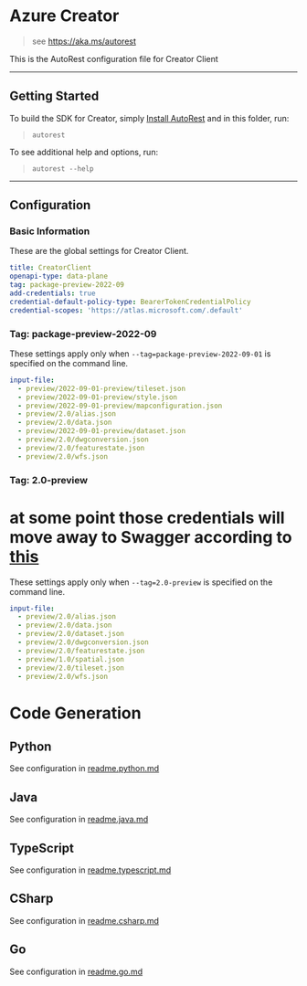 # Azure Creator

> see https://aka.ms/autorest

This is the AutoRest configuration file for Creator Client

---

## Getting Started

To build the SDK for Creator, simply [Install AutoRest](https://aka.ms/autorest/install) and in this folder, run:

> `autorest`

To see additional help and options, run:

> `autorest --help`

---

## Configuration

### Basic Information

These are the global settings for Creator Client.

``` yaml
title: CreatorClient
openapi-type: data-plane
tag: package-preview-2022-09
add-credentials: true
credential-default-policy-type: BearerTokenCredentialPolicy
credential-scopes: 'https://atlas.microsoft.com/.default'
```


### Tag: package-preview-2022-09

These settings apply only when `--tag=package-preview-2022-09-01` is specified on the command line.

``` yaml $(tag) == 'package-preview-2022-09'
input-file:
  - preview/2022-09-01-preview/tileset.json
  - preview/2022-09-01-preview/style.json
  - preview/2022-09-01-preview/mapconfiguration.json
  - preview/2.0/alias.json
  - preview/2.0/data.json
  - preview/2022-09-01-preview/dataset.json
  - preview/2.0/dwgconversion.json
  - preview/2.0/featurestate.json
  - preview/2.0/wfs.json
```
### Tag: 2.0-preview
# at some point those credentials will move away to Swagger according to [this](https://github.com/Azure/autorest/issues/3718)
These settings apply only when `--tag=2.0-preview` is specified on the command line.

``` yaml $(tag) == '2.0-preview'
input-file:
  - preview/2.0/alias.json
  - preview/2.0/data.json
  - preview/2.0/dataset.json
  - preview/2.0/dwgconversion.json
  - preview/2.0/featurestate.json
  - preview/1.0/spatial.json
  - preview/2.0/tileset.json
  - preview/2.0/wfs.json
```

# Code Generation

## Python

See configuration in [readme.python.md](./readme.python.md)

## Java

See configuration in [readme.java.md](./readme.java.md)

## TypeScript

See configuration in [readme.typescript.md](./readme.typescript.md)

## CSharp

See configuration in [readme.csharp.md](./readme.csharp.md)

## Go

See configuration in [readme.go.md](./readme.go.md)
